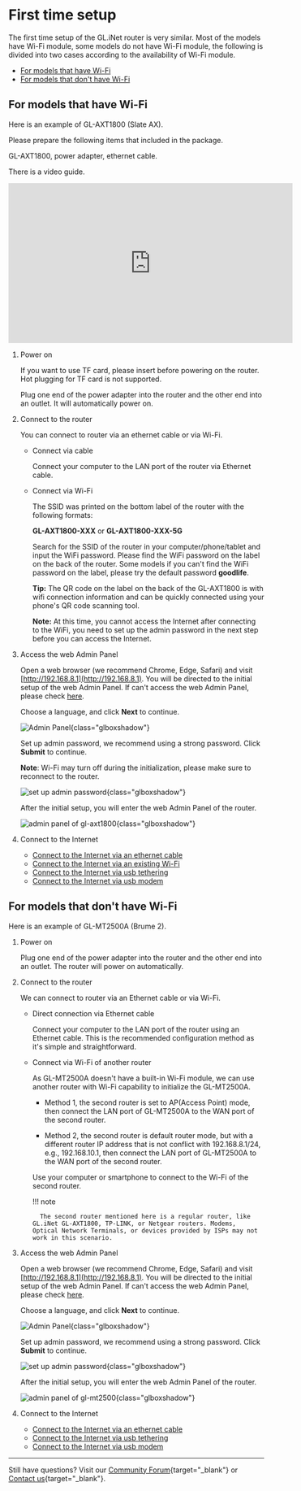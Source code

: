 # First time setup

The first time setup of the GL.iNet router is very similar. Most of the models have Wi-Fi module, some models do not have Wi-Fi module, the following is divided into two cases according to the availability of Wi-Fi module.

* [For models that have Wi-Fi](#for-models-that-have-wi-fi)
* [For models that don't have Wi-Fi](#for-models-that-dont-have-wi-fi)

## For models that have Wi-Fi

Here is an example of GL-AXT1800 (Slate AX).

Please prepare the following items that included in the package.

GL-AXT1800, power adapter, ethernet cable.

There is a video guide.

<iframe width="560" height="315" src="https://www.youtube.com/embed/3dm0w5kjAlc" title="YouTube video player" frameborder="0" allow="accelerometer; autoplay; clipboard-write; encrypted-media; gyroscope; picture-in-picture" allowfullscreen></iframe>

1. Power on

    If you want to use TF card, please insert before powering on the router. Hot plugging for TF card is not supported.

    Plug one end of the power adapter into the router and the other end into an outlet. It will automatically power on.

2. Connect to the router

    You can connect to router via an ethernet cable or via Wi-Fi.

    * Connect via cable

        Connect your computer to the LAN port of the router via Ethernet cable.

    * Connect via Wi-Fi

        The SSID was printed on the bottom label of the router with the following formats:

        **GL-AXT1800-XXX** or **GL-AXT1800-XXX-5G**

        Search for the SSID of the router in your computer/phone/tablet and input the WiFi password. Please find the WiFi password on the label on the back of the router. Some models if you can't find the WiFi password on the label, please try the default password **goodlife**.

        **Tip:** The QR code on the label on the back of the GL-AXT1800 is with wifi connection information and can be quickly connected using your phone's QR code scanning tool.

        **Note:** At this time, you cannot access the Internet after connecting to the WiFi, you need to set up the admin password in the next step before you can access the Internet.

3. Access the web Admin Panel

    Open a web browser (we recommend Chrome, Edge, Safari) and visit [http://192.168.8.1](http://192.168.8.1). You will be directed to the initial setup of the web Admin Panel. If can't access the web Admin Panel, please check [here](cannot_access_web_admin_panel.md).

    Choose a language, and click **Next** to continue.

    ![Admin Panel](https://static.gl-inet.com/docs/router/en/4/tutorials/first_time_setup/admin_panel_first_time_login.png){class="glboxshadow"}

    Set up admin password, we recommend using a strong password. Click **Submit** to continue.

    **Note**: Wi-Fi may turn off during the initialization, please make sure to reconnect to the router.

    ![set up admin password](https://static.gl-inet.com/docs/router/en/4/tutorials/first_time_setup/set_up_your_admin_password.png){class="glboxshadow"}

    After the initial setup, you will enter the web Admin Panel of the router.

    ![admin panel of gl-axt1800](https://static.gl-inet.com/docs/router/en/4/tutorials/first_time_setup/admin_panel_gl-axt1800.png){class="glboxshadow"}

4. Connect to the Internet

    * [Connect to the Internet via an ethernet cable](../interface_guide/internet_ethernet.md)
    * [Connect to the Internet via an existing Wi-Fi](../interface_guide/internet_repeater.md)
    * [Connect to the Internet via usb tethering](../interface_guide/internet_tethering.md)
    * [Connect to the Internet via usb modem](../interface_guide/internet_cellular.md)

## For models that don't have Wi-Fi

Here is an example of GL-MT2500A (Brume 2).

1. Power on

    Plug one end of the power adapter into the router and the other end into an outlet. The router will power on automatically.

2. Connect to the router

    We can connect to router via an Ethernet cable or via Wi-Fi.

    * Direct connection via Ethernet cable

        Connect your computer to the LAN port of the router using an Ethernet cable. This is the recommended configuration method as it's simple and straightforward.

    * Connect via Wi-Fi of another router

        As GL-MT2500A doesn't have a built-in Wi-Fi module, we can use another router with Wi-Fi capability to initialize the GL-MT2500A.

        * Method 1, the second router is set to AP(Access Point) mode, then connect the LAN port of GL-MT2500A to the WAN port of the second router.

        * Method 2, the second router is default router mode, but with a different router IP address that is not conflict with 192.168.8.1/24, e.g., 192.168.10.1, then connect the LAN port of GL-MT2500A to the WAN port of the second router.

        Use your computer or smartphone to connect to the Wi-Fi of the second router.

        !!! note
        
            The second router mentioned here is a regular router, like GL.iNet GL-AXT1800, TP-LINK, or Netgear routers. Modems, Optical Network Terminals, or devices provided by ISPs may not work in this scenario.

3. Access the web Admin Panel

    Open a web browser (we recommend Chrome, Edge, Safari) and visit [http://192.168.8.1](http://192.168.8.1). You will be directed to the initial setup of the web Admin Panel. If can't access the web Admin Panel, please check [here](cannot_access_web_admin_panel.md).

    Choose a language, and click **Next** to continue.

    ![Admin Panel](https://static.gl-inet.com/docs/router/en/4/tutorials/first_time_setup/admin_panel_first_time_login_gl-mt2500.png){class="glboxshadow"}

    Set up admin password, we recommend using a strong password. Click **Submit** to continue.

    ![set up admin password](https://static.gl-inet.com/docs/router/en/4/tutorials/first_time_setup/set_up_your_admin_password_gl-mt2500.png){class="glboxshadow"}

    After the initial setup, you will enter the web Admin Panel of the router.

    ![admin panel of gl-mt2500](https://static.gl-inet.com/docs/router/en/4/tutorials/first_time_setup/admin_panel_gl-mt2500.png){class="glboxshadow"}

4. Connect to the Internet

    * [Connect to the Internet via an ethernet cable](../interface_guide/internet_ethernet.md)
    * [Connect to the Internet via usb tethering](../interface_guide/internet_tethering.md)
    * [Connect to the Internet via usb modem](../interface_guide/internet_cellular.md)

---

Still have questions? Visit our [Community Forum](https://forum.gl-inet.com){target="_blank"} or [Contact us](https://www.gl-inet.com/contacts/){target="_blank"}.
